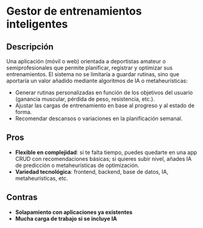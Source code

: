 # Gestor de entrenamientos inteligentes

## Descripción
Una aplicación (móvil o web) orientada a deportistas amateur o semiprofesionales que permite planificar, registrar y optimizar sus entrenamientos. El sistema no se limitaría a guardar rutinas, sino que aportaría un valor añadido mediante algoritmos de IA o metaheurísticas:
- Generar rutinas personalizadas en función de los objetivos del usuario (ganancia muscular, pérdida de peso, resistencia, etc.).
- Ajustar las cargas de entrenamiento en base al progreso y al estado de forma.
- Recomendar descansos o variaciones en la planificación semanal.

## Pros
- **Flexible en complejidad**: si te falta tiempo, puedes quedarte en una app CRUD con recomendaciones básicas; si quieres subir nivel, añades IA de predicción o metaheurísticas de optimización.
- **Variedad tecnológica**: frontend, backend, base de datos, IA, metaheurísticas, etc.

## Contras
- **Solapamiento con aplicaciones ya existentes**
- **Mucha carga de trabajo si se incluye IA**
